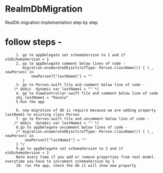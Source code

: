 # RealmDbMigration
RealDb migration implementation step by step
# follow steps -
         1. go to appDelegate set schemaVersion to 1 and if oldSchemaVersion < 1
         2. go to appDelegate comment below lines of code -
            migration.enumerateObjects(ofType: Person.className()) { (_, newPerson) in
                newPerson?["lastName1"] = ""
            }
         3. go to Person.swift file and comment below line of code -
        /* @objc  dynamic var lastName1 = "" */
         4. go to ViewController.swift file and comment below line of code
         obj.lastName1 = "Rasala"
         5.Run the app
         
         6. now migration of db is require because we are adding property lastName1 to existing class Person
         7. go to Person.swift file and uncomment below line of code -
        /* @objc  dynamic var lastName1 = "" */
         8.go to appDelegate uncomment below lines of code -
         /* migration.enumerateObjects(ofType: Person.className()) { (_, newPerson) in
             newPerson?["lastName1"] = ""
         } */
         9.go to appDelegate set schemaVersion to 2 and if oldSchemaVersion < 2
         Note every time if you add or remove properties from real model. everytime you have to increment schemaVersion by 1
         10. run the app, check the db it will show new property
